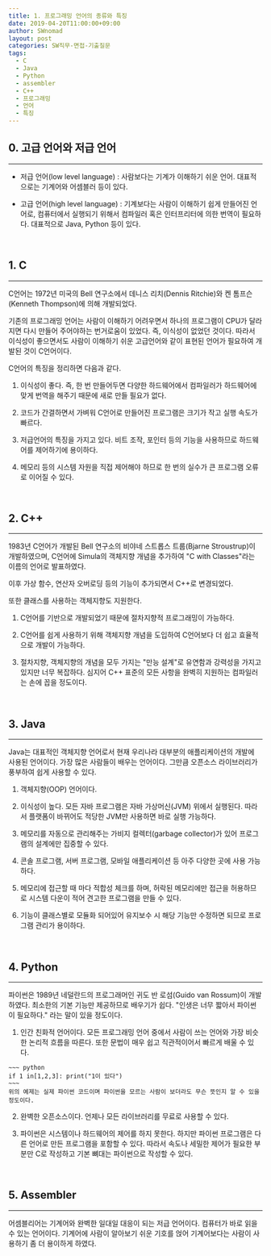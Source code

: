 ```yaml
---
title: 1. 프로그래밍 언어의 종류와 특징
date: 2019-04-20T11:00:00+09:00
author: SWnomad
layout: post
categories: SW직무-면접-기출질문
tags:
  - C
  - Java
  - Python
  - assembler
  - C++
  - 프로그래밍
  - 언어
  - 특징
---
```


## 0. 고급 언어와 저급 언어
-------------------------------------------------------

* 저급 언어(low level language) : 사람보다는 기계가 이해하기 쉬운 언어. 대표적으로는 기계어와 어셈블러 등이 있다.

* 고급 언어(high level language) : 기계보다는 사람이 이해하기 쉽게 만들어진 언어로, 컴퓨터에서 실행되기 위해서 컴파일러 혹은 인터프리터에 의한 번역이 필요하다. 대표적으로 Java, Python 등이 있다.

&nbsp;
## 1. C
-------------------------------------------------------
C언어는 1972년 미국의 Bell 연구소에서 데니스 리치(Dennis Ritchie)와 켄 톰프슨(Kenneth Thompson)에 의해 개발되었다.

기존의 프로그래밍 언어는 사람이 이해하기 어려우면서 하나의 프로그램이 CPU가 달라지면 다시 만들어 주어야하는 번거로움이 있었다. 즉, 이식성이 없었던 것이다. 따라서 이식성이 좋으면서도 사람이 이해하기 쉬운 고급언어와 같이 표현된 언어가 필요하여 개발된 것이 C언어이다.

C언어의 특징을 정리하면 다음과 같다.

 1. 이식성이 좋다. 즉, 한 번 만들어두면 다양한 하드웨어에서 컴파일러가 하드웨어에 맞게 번역을 해주기 때문에 새로 만들 필요가 없다.

 2. 코드가 간결하면서 가벼워 C언어로 만들어진 프로그램은 크기가 작고 실행 속도가 빠르다.

 3. 저급언어의 특징을 가지고 있다. 비트 조작, 포인터 등의 기능을 사용하므로 하드웨어를 제어하기에 용이하다.

 4. 메모리 등의 시스템 자원을 직접 제어해야 하므로 한 번의 실수가 큰 프로그램 오류로 이어질 수 있다.
 
&nbsp;
## 2. C++
-------------------------------------------------------
1983년 C언어가 개발된 Bell 연구소의 비야네 스트롭스 트룹(Bjarne Stroustrup)이 개발하였으며, C언어에 Simula의 객체지향 개념을 추가하여 "C with Classes"라는 이름의 언어로 발표하였다.

이후 가상 함수, 연산자 오버로딩 등의 기능이 추가되면서 C++로 변경되었다.

또한 클래스를 사용하는 객체지향도 지원한다.

  1. C언어를 기반으로 개발되었기 때문에 절차지향적 프로그래밍이 가능하다.

  2. C언어를 쉽게 사용하기 위해 객체지향 개념을 도입하여 C언어보다 더 쉽고 효율적으로 개발이 가능하다.

  3. 절차지향, 객체지향의 개념을 모두 가지는 "만능 설계"로 유연함과 강력성을 가지고 있지만 너무 복잡하다. 심지어 C++ 표준의 모든 사항을 완벽히 지원하는 컴파일러는 손에 꼽을 정도이다.

&nbsp;
## 3. Java
-------------------------------------------------------
Java는 대표적인 객체지향 언어로서 현재 우리나라 대부분의 애플리케이션의 개발에 사용된 언어이다. 가장 많은 사람들이 배우는 언어이다. 그만큼 오픈소스 라이브러리가 풍부하여 쉽게 사용할 수 있다.

  1. 객체지향(OOP) 언어이다.

  2. 이식성이 높다. 모든 자바 프로그램은 자바 가상머신(JVM) 위에서 실행된다. 따라서 플랫폼이 바뀌어도 적당한 JVM만 사용하면 바로 실행 가능하다.

  3. 메모리를 자동으로 관리해주는 가비지 컬렉터(garbage collector)가 있어 프로그램의 설계에만 집중할 수 있다.

  4. 콘솔 프로그램, 서버 프로그램, 모바일 애플리케이션 등 아주 다양한 곳에 사용 가능하다.

  5. 메모리에 접근할 때 마다 적합성 체크를 하며, 허락된 메모리에만 접근을 허용하므로 시스템 다운이 적어 견고한 프로그램을 만들 수 있다.

  6. 기능이 클래스별로 모듈화 되어있어 유지보수 시 해당 기능만 수정하면 되므로 프로그램 관리가 용이하다.

&nbsp;
## 4. Python
-------------------------------------------------------
파이썬은 1989년 네덜란드의 프로그래머인 귀도 반 로섬(Guido van Rossum)이 개발하였다. 최소한의 기본 기능만 제공하므로 배우기가 쉽다. "인생은 너무 짧아서 파이썬이 필요하다." 라는 말이 있을 정도이다.

  1. 인간 친화적 언어이다. 모든 프로그래밍 언어 중에서 사람이 쓰는 언어와 가장 비슷한 논리적 흐름을 따른다. 또한 문법이 매우 쉽고 직관적이어서 빠르게 배울 수 있다.

    ~~~ python
    if 1 in[1,2,3]: print("1이 있다")
    ~~~
    위의 예제는 실제 파이썬 코드이며 파이썬을 모르는 사람이 보더라도 무슨 뜻인지 알 수 있을 정도이다.

  2. 완벽한 오픈소스이다. 언제나 모든 라이브러리를 무료로 사용할 수 있다.

  3. 파이썬은 시스템이나 하드웨어의 제어를 하지 못한다. 하지만 파이썬 프로그램은 다른 언어로 만든 프로그램을 포함할 수 있다. 따라서 속도나 세밀한 제어가 필요한 부분만 C로 작성하고 기본 뼈대는 파이썬으로 작성할 수 있다.

&nbsp;
## 5. Assembler
-------------------------------------------------------
어셈블리어는 기계어와 완벽한 일대일 대응이 되는 저급 언어이다. 컴퓨터가 바로 읽을 수 있는 언어이다. 기계어에 사람이 알아보기 쉬운 기호를 얹어 기계어보다는 사람이 사용하기 좀 더 용이하게 하였다.